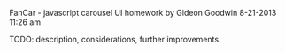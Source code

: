 FanCar - javascript carousel UI homework
by Gideon Goodwin 8-21-2013
11:26 am

TODO: description, considerations, further improvements.
